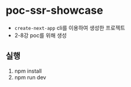 # poc-ssr-showcase
  - `create-next-app` cli를 이용하여 생성한 프로젝트
  - 2-8강 poc를 위해 생성

## 실행
  1. npm install
  2. npm run dev
